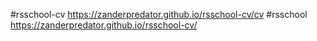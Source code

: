 #rsschool-cv https://zanderpredator.github.io/rsschool-cv/cv
#rsschool https://zanderpredator.github.io/rsschool-cv/
